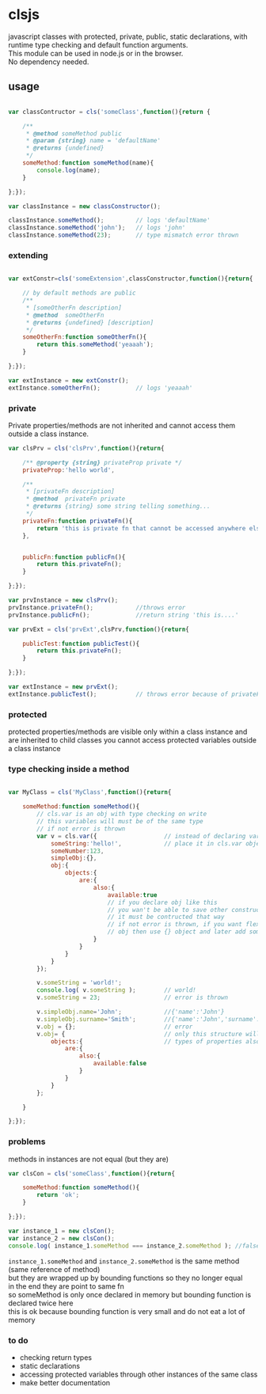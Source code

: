 # clsjs
javascript classes with protected, private, public, static declarations, with runtime type checking and default function arguments.  
This module can be used in node.js or in the browser.  
No dependency needed.  

## usage

```js

var classContructor = cls('someClass',function(){return {

    /**
     * @method someMethod public
     * @param {string} name = 'defaultName'
     * @returns {undefined}
     */
    someMethod:function someMethod(name){
        console.log(name);
    }

};});

var classInstance = new classConstructor();

classInstance.someMethod();         // logs 'defaultName'
classInstance.someMethod('john');   // logs 'john'
classInstance.someMethod(23);       // type mismatch error thrown

```

### extending

```js

var extConstr=cls('someExtension',classConstructor,function(){return{

    // by default methods are public
    /**
     * [someOtherFn description]
     * @method  someOtherFn
     * @returns {undefined} [description]
     */
    someOtherFn:function someOtherFn(){
        return this.someMethod('yeaaah');
    }

};});

var extInstance = new extConstr();
extInstance.someOtherFn();          // logs 'yeaaah'

```

### private

Private properties/methods are not inherited and cannot access them outside a class instance.

```js
var clsPrv = cls('clsPrv',function(){return{

    /** @property {string} privateProp private */
    privateProp:'hello world',

    /**
     * [privateFn description]
     * @method  privateFn private
     * @returns {string} some string telling something...
     */
    privateFn:function privateFn(){
        return 'this is private fn that cannot be accessed anywhere else outside this instance';
    },


    publicFn:function publicFn(){
        return this.privateFn();
    }

};});

var prvInstance = new clsPrv();
prvInstance.privateFn();            //throws error
prvInstance.publicFn();             //return string 'this is....'

var prvExt = cls('prvExt',clsPrv,function(){return{

    publicTest:function publicTest(){
        return this.privateFn();
    }

};});

var extInstance = new prvExt();
extInstance.publicTest();           // throws error because of privateFn does not exist in this instance
```

### protected

protected properties/methods are visible only within a class instance and are inherited to child classes
you cannot access protected variables outside a class instance


### type checking inside a method

```js

var MyClass = cls('MyClass',function(){return{

    someMethod:function someMethod(){
        // cls.var is an obj with type checking on write
        // this variables will must be of the same type
        // if not error is thrown
        var v = cls.var({                   // instead of declaring variables like var someVar;
            someString:'hello!',            // place it in cls.var object
            someNumber:123,
            simpleObj:{},
            obj:{
                objects:{
                    are:{
                        also:{
                            available:true
                            // if you declare obj like this
                            // you wan't be able to save other construction
                            // it must be contructed that way
                            // if not error is thrown, if you want flexible
                            // obj then use {} object and later add some values
                        }
                    }
                }
            }
        });

        v.someString = 'world!';
        console.log( v.someString );        // world!
        v.someString = 23;                  // error is thrown

        v.simpleObj.name='John';            //{'name':'John'}
        v.simpleObj.surname='Smith';        //{'name':'John','surname':'Smith'}
        v.obj = {};                         // error
        v.obj= {                            // only this structure will be saved
            objects:{                       // types of properties also will be checked
                are:{
                    also:{
                        available:false
                    }
                }
            }
        };

    }

};});

```

### problems
methods in instances are not equal (but they are)
```js
var clsCon = cls('someClass',function(){return{

    someMethod:function someMethod(){
        return 'ok';
    }

};});

var instance_1 = new clsCon();
var instance_2 = new clsCon();
console.log( instance_1.someMethod === instance_2.someMethod ); //false
```
`instance_1.someMethod` and `instance_2.someMethod` is the same method (same reference of method)  
but they are wrapped up by bounding functions so they no longer equal  
in the end they are point to same fn  
so someMethod is only once declared in memory but bounding function is declared twice here  
this is ok because bounding function is very small and do not eat a lot of memory  


### to do
* checking return types
* static declarations
* accessing protected variables through other instances of the same class
* make better documentation
